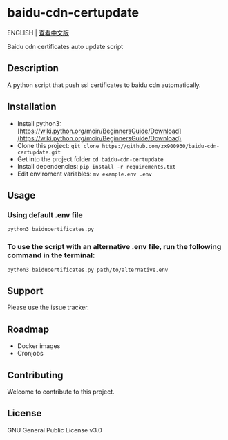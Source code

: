 # baidu-cdn-certupdate

ENGLISH | [查看中文版](README_zh-CN.md)

Baidu cdn certificates auto update script

## Description

A python script that push ssl certificates to baidu cdn automatically.

## Installation

- Install python3: [https://wiki.python.org/moin/BeginnersGuide/Download](https://wiki.python.org/moin/BeginnersGuide/Download)
- Clone this project: `git clone https://github.com/zx900930/baidu-cdn-certupdate.git`
- Get into the project folder `cd baidu-cdn-certupdate`
- Install dependencies: `pip install -r requirements.txt`
- Edit enviroment variables: `mv example.env .env`

## Usage

### Using default .env file

`python3 baiducertificates.py`

### To use the script with an alternative .env file, run the following command in the terminal:

`python3 baiducertificates.py path/to/alternative.env`

## Support

Please use the issue tracker.

## Roadmap

- Docker images
- Cronjobs

## Contributing

Welcome to contribute to this project.

## License

GNU General Public License v3.0
